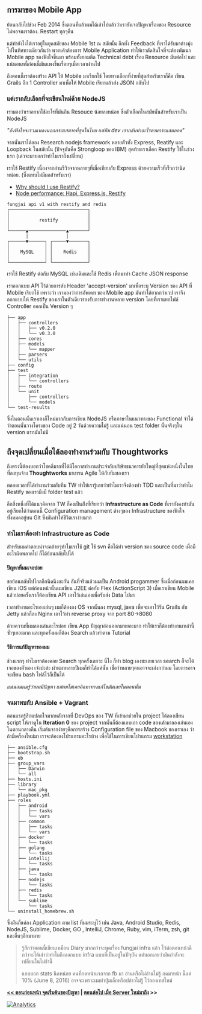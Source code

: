 ## การมาของ Mobile App

ย้อนกลับไปช่วง Feb 2014 ซึ่งตอนที่แล้วผมได้เล่าไปแล้วว่าเรายังเจอปัญหาเรื่องของ Resource ไม่พอจนเราต้อง. Restart ทุกๆคืน

แต่ทำยังไงได้เราอยู่ในยุคสมัยของ Mobile 1st ณ สมัยนั้น อีกทั้ง Feedback ที่เราได้รับมาต่างมุ่งไปในทิศทางเดียวกันว่า พวกเค้าต้องการ Mobile Application ทำให้เราตัดสินใจที่จะต้องพัฒนา Mobile app ของฟังใจขึ้นมา พร้อมทั้งยอมติด Technical debt เรื่อง Resource มันต่อไป และแน่นอนหนี้ก่อนนี้มันแพงขึ้นเรื่อยๆเมื่อเวลาผ่านไป

ถึงตอนนี้เราต้องสร้าง API ให้ Mobile มาเรียกใช้ โดยทางเลือกที่ง่ายที่สุดสำหรับเราก็คือ เขียน Grails อีก 1 Controller มาเพื่อให้ Mobile เรียกแล้วส่ง JSON กลับไป

### แต่เรากลับเลือกที่จะเขียนใหม่ด้วย NodeJS

เรามองว่าเราอยากใช้อะไรที่มันกิน Resouce น้อยลงหน่อย ซึ่งตัวเลือกในสมัยนั้นสำหรับเราเป็น NodeJS

*"ถึงฟังใจจะรวมเพลงนอกกระแสมากที่สุดในไทย แต่ทีม dev เรากลับทำอะไรตามกระแสตลอด"*



จากนั้นเราได้ลอง Research nodejs framework หลายตัวทั้ง Express, Reatify และ Loopback ในสมัยนั้น (ปัจจุบันคือ Strongloop ของ IBM) สุดท้ายเราเลือก Restify ใช้ในช่วงแรก (เด๋วจะมาบอกว่าทำไมเราถึงเปลี่ยน)

เราใช้ Restify เนื่องจากอ่านรีวิวจากหลายๆที่เมื่อเทียบกับ Express ด้วยความเร็วที่เร็วกว่านิดหน่อย. (ซึ่งแทบไม่มีผลสำหรับเรา)

- [Why should I use Restify?](http://stackoverflow.com/questions/17589178/why-should-i-use-restify)
- [Node performance: Hapi, Express.js, Restify](https://raygun.com/blog/2015/03/node-performance-hapi-express-js-restify/)

```
fungjai api v1 with restify and redis
┌─────────────────────────────┐
│                             │
│           restify           │
│                             │
└──────▲──────────────▲───────┘
       │              │        
┌──────▼──────┐ ┌─────▼───────┐
│             │ │             │
│    MySQL    │ │    Redis    │
│             │ │             │
└─────────────┘ └─────────────┘
```

เราใช้ Restify ต่อกับ MySQL เช่นเดิมและใช้ Redis เพื่อมาทำ Cache JSON response

เราออกแบบ API ไว้ด้วยการส่ง Header 'accept-version' มาเพื่อระบุ Version ของ API ที่ Mobile เรียกใช้ เพราะว่า เรามองว่าการอัพเดท ของ Mobile app มันทำได้ยากกว่าเวป เราจึงออกแบบให้ Restify ของเราในตัวเดียวรองรับการทำงานหลาย version โดยที่เราแยกไฟล์ Controller ออกเป็น Version ๆ

```
├── app
│   ├── controllers
│   │   ├── v0.2.0
│   │   └── v0.3.0
│   ├── cores
│   ├── models
│   │   └── mapper
│   ├── parsers
│   └── utils
├── config
├── test
│   ├── integration
│   │   └── controllers
│   ├── route
│   └── unit
│       ├── controllers
│       └── models
└── test-results
```

ซึ่งในตอนนั้นเราเองก็ใหม่มากกับการเขียน NodeJS หรือภาษาในแนวทางของ Functional จำได้ว่าตอนนั้นวางโครงของ Code อยู่ 2 วันด้วยความไม่รู้ และแน่นอน test folder นั้นจริงๆใน version แรกมันไม่มี



## ถึงจุดเปลี่ยนเมื่อได้ลองทำงานร่วมกับ Thoughtworks

ถึงตรงนี้ต้องบอกว่าโชคดีมากที่ได้มีโอกาสทำงานประจำกับบริษัทธนาคารยักใหญ่ที่สุดแห่งหนึ่งในไทย ที่ลงทุนจ้าง **Thoughtworks** มาเทรน Agile ให้กับทีมของเรา

ตลอดเวลาที่ได้ทำงานร่วมกับทีม TW ทำให้เรารู้เลยว่าทำไมเราจึงต้องทำ TDD และเป็นที่มาว่าทำไม Restify ของเรามึงมี folder test แล้ว

อีกสิ่งหนึ่งที่ได้แนวคิดจาก TW ก็คงเป็นส่ิงที่เรียกว่า **Infrastructure as Code** ที่เรายังคงทำมันอยู่เรียกได้ว่าตอนนี้ Configuration management ต่างๆของ Infrastructure ของฟังใจทั้งหมดอยู่บน Git ซึ่งมันทำให้ชีวิตเราง่ายมาก

### ทำไมเราต้องทำ Infrastructure as Code

สำหรับผมคำตอบน่าจะคล้ายๆทำไมเราใช้ git ใช้ svn คือได้ทำ version ของ source code เผื่อมีอะไรผิดพลาดไป ก็ได้ย้อนกลับไปได้

#### ปัญหาที่ผมเจอบ่อย

ขอย้อนกลับไปไกลอีกนิดนึงละกัน อันที่จริงแล้วผมเป็น Android progammer ซึ่งเมื่อก่อนผมเคยเขียน iOS แต่ก่อนหน้านั้นผมเขียน J2EE ต่อกับ Flex (ActionScript 3) เมื่อเราเขียน Mobile แล้วบ่อยครั้งเราก็ต้องเขียน API เอาไว้เล่นเองเพื่อรับส่ง Data ไปมา

เวลาทำงานอะไรเองเล่นๆ ผมก็ต้องลง OS จากนั้นลง mysql, java เพื่อจะเอาไว้รัน Grails กับ Jetty แล้วก็ลง Nginx เอาไว้ทำ reverse proxy จาก port 80->8080

ด้วยความที่ผมลองเล่นอะไรบ่อย เขียน App ปัญญาอ่อนออกมาเยอะมาก ทำให้เราก็ต้องทำงานเหล่านี้ซ้ำๆเยอะมาก และทุกครั้งผมก็ต้อง Search แล้วทำตาม Tutorial

#### วิธีการแก้ปัญหาของผม

ช่วงแรกๆ ทำไมเราต้องคอย Search ทุกครั้งเลยวะ นี่ไง ก็ทำ blog เองซะเลยเวลา search ก็จะได้เจอของตัวเอง เจ๋งปะล่ะ ผ่านมาหลายปีผมก็ทำได้แค่นั้น เชื่อว่าหลายๆคนอาจจะเก่งกว่าผม โดยการอาจจะเขียน bash ไฟล์ไว้ก็เป็นได้

*แน่นอนผมรู้ว่าผมมีปัญหา แต่ผมไม่เคยคิดหาทางแก้ไขมันเลยในตอนนั้น*

### จนมาพบกับ Ansible + Vagrant

ตอนแรกรู้สึกแปลกใจมากหลังจากที่ DevOps ของ TW ที่เข้ามาช่วยใน project ได้ลองเขียน script ให้เราดูใน **Iteration 0** ของ project จากนั้นก็ต้องแอบเอา code ของเค้ามาลองเล่นเองในตอนกลางคืน เริ่มต้นจากง่ายๆคือการสร้าง Configuration file ของ Macbook ของเราเอง ว่าถ้ามีเครื่องใหม่มา เราจะต้องลงโปรแกรมอะไรบ้าง เพื่อใช้ในการเขียนโปรแกรม [workstation](https://goo.gl/CBVtsP)

```
├── ansible.cfg
├── bootstrap.sh
├── eb
├── group_vars
│   ├── Darwin
│   └── all
├── hosts.ini
├── library
│   └── mac_pkg
├── playbook.yml
├── roles
│   ├── android
│   │   ├── tasks
│   │   └── vars
│   ├── common
│   │   ├── tasks
│   │   └── vars
│   ├── docker
│   │   └── tasks
│   ├── golang
│   │   └── tasks
│   ├── intellij
│   │   └── tasks
│   ├── java
│   │   └── tasks
│   ├── nodejs
│   │   └── tasks
│   ├── redis
│   │   └── tasks
│   └── sublime
│       └── tasks
└── uninstall_homebrew.sh
```

ซึ่งมันก็แค่ลง Application ตาม list ที่ผมระบุไว้ เช่น Java, Android Studio, Redis, NodeJS, Sublime, Docker, GO , IntelliJ, Chrome, Ruby, vim, iTerm, zsh, git และอื่นๆอีกมามาย



> รู้สึกว่าตอนนี้เขียนเหมือน Diary มากกว่าจะพูดเรื่อง fungjai infra แล้ว ไว้ต่อตอนหน้าดีกว่าจะได้เล่าว่าทำไมถึงออกแบบ infra แบบที่เป็นอยู่ในปัจุบัน แต่บอกเลยว่ามันกำลังจะเปลี่ยนในไม่ช้านี้
>
> แอบบอก stats นิดหน่อย คนที่กดหน้าแรกจาก fb มา อ่านหรือไม่อ่านไม่รู้ กดมาหน้า นี้แค่ 10% (June 8, 2016) อาจจะเพราะผมทำปุ่มเล็กหรือปล่าวไม่รู้ ไว้ลองเทสใหม่



**[<<  ตอนก่อนหน้า จุดเริ่มต้นของปัญหา](README.md) | [ตอนต่อไป เมื่อ Server ใหม่มาถึง](new-server-comming.md)  >>**

[![Analytics](https://ga-beacon.appspot.com/UA-79032210-1/ep1?pixel)](fungjai-infra-2.md)
